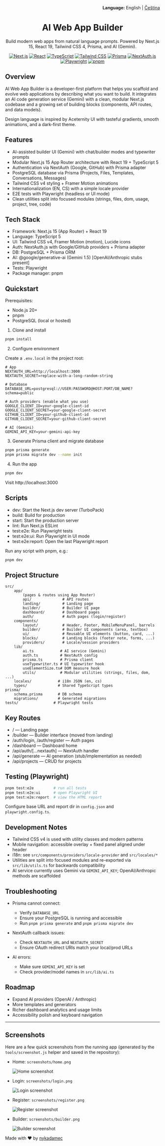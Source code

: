 <div align="right">
<strong>Language:</strong> English | <a href="./README_CZ.md">Čeština</a>
</div>

<div align="center">

# AI Web App Builder

Build modern web apps from natural language prompts. Powered by Next.js 15, React 19, Tailwind CSS 4, Prisma, and AI (Gemini).

[![Next.js](https://img.shields.io/badge/Next.js-15-black?logo=next.js)](https://nextjs.org/)
[![React](https://img.shields.io/badge/React-19-61dafb?logo=react&logoColor=061d2a)](https://react.dev/)
[![TypeScript](https://img.shields.io/badge/TypeScript-5-3178c6?logo=typescript&logoColor=white)](https://www.typescriptlang.org/)
[![Tailwind CSS](https://img.shields.io/badge/Tailwind%20CSS-4-38b2ac?logo=tailwindcss&logoColor=white)](https://tailwindcss.com/)
[![Prisma](https://img.shields.io/badge/Prisma-ORM-2d3748?logo=prisma)](https://www.prisma.io/)
[![NextAuth.js](https://img.shields.io/badge/Auth-NextAuth.js-000?logo=auth0&logoColor=white)](https://next-auth.js.org/)
[![Playwright](https://img.shields.io/badge/E2E-Playwright-45ba4b?logo=playwright)](https://playwright.dev/)
[![pnpm](https://img.shields.io/badge/pnpm-%F0%9F%90%B1-ffa500?logo=pnpm)](https://pnpm.io/)

</div>

## Overview

AI Web App Builder is a developer-first platform that helps you scaffold and evolve web applications by describing what you want to build. It integrates an AI code generation service (Gemini) with a clean, modular Next.js codebase and a growing set of building blocks (components, API routes, and data models).

Design language is inspired by Aceternity UI with tasteful gradients, smooth animations, and a dark-first theme.

## Features

- AI-assisted builder UI (Gemini) with chat/builder modes and typewriter prompts
- Modular Next.js 15 App Router architecture with React 19 + TypeScript 5
- Authentication via NextAuth (Google, GitHub) with Prisma adapter
- PostgreSQL database via Prisma (Projects, Files, Templates, Conversations, Messages)
- Tailwind CSS v4 styling + Framer Motion animations
- Internationalization (EN, CS) with a simple locale provider
- E2E tests with Playwright (headless or UI mode)
- Clean utilities split into focused modules (strings, files, dom, usage, project, tree, code)

## Tech Stack

- Framework: Next.js 15 (App Router) + React 19
- Language: TypeScript 5
- UI: Tailwind CSS v4, Framer Motion (motion), Lucide icons
- Auth: NextAuth.js with Google/GitHub providers + Prisma adapter
- DB: PostgreSQL + Prisma ORM
- AI: @google/generative-ai (Gemini 1.5) [OpenAI/Anthropic stubs present]
- Tests: Playwright
- Package manager: pnpm

## Quickstart

Prerequisites:
- Node.js 20+
- pnpm
- PostgreSQL (local or hosted)

1) Clone and install

```bash
pnpm install
```

2) Configure environment

Create a `.env.local` in the project root:

```env
# App
NEXTAUTH_URL=http://localhost:3000
NEXTAUTH_SECRET=replace-with-a-long-random-string

# Database
DATABASE_URL=postgresql://USER:PASSWORD@HOST:PORT/DB_NAME?schema=public

# Auth providers (enable what you use)
GOOGLE_CLIENT_ID=your-google-client-id
GOOGLE_CLIENT_SECRET=your-google-client-secret
GITHUB_CLIENT_ID=your-github-client-id
GITHUB_CLIENT_SECRET=your-github-client-secret

# AI (Gemini)
GEMINI_API_KEY=your-gemini-api-key
```

3) Generate Prisma client and migrate database

```bash
pnpm prisma generate
pnpm prisma migrate dev --name init
```

4) Run the app

```bash
pnpm dev
```

Visit http://localhost:3000

## Scripts

- dev: Start the Next.js dev server (TurboPack)
- build: Build for production
- start: Start the production server
- lint: Run Next.js ESLint
- test:e2e: Run Playwright tests
- test:e2e:ui: Run Playwright in UI mode
- test:e2e:report: Open the last Playwright report

Run any script with pnpm, e.g.:

```bash
pnpm dev
```

## Project Structure

```
src/
	app/
		(pages & routes using App Router)
		api/              # API routes
		landing/          # Landing page
		builder/          # Builder UI page
		dashboard/        # Dashboard pages
		auth/             # Auth pages (login/register)
	components/
		layout/           # Header, Footer, MobileMenuPanel, barrels
		builder/          # Builder UI components (area, textbox)
		ui/               # Reusable UI elements (button, card, ...)
		blocks/           # Landing blocks (footer note, forms, ...)
		providers/        # Locale/session providers
	lib/
		ai.ts            # AI service (Gemini)
		auth.ts          # NextAuth config
		prisma.ts        # Prisma client
		useTypewriter.ts # UI typewriter hook
		useElementSize.ts# DOM measure hook
		utils/           # Modular utilities (strings, files, dom, ...)
	locales/            # i18n JSON (en, cs)
	types/              # Shared TypeScript types
prisma/
	schema.prisma       # DB schema
	migrations/         # Generated migrations
tests/                # Playwright tests
```

## Key Routes

- / — Landing page
- /builder — Builder interface (moved from landing)
- /auth/login, /auth/register — Auth pages
- /dashboard — Dashboard home
- /api/auth/[...nextauth] — NextAuth handler
- /api/generate — AI generation (stub/implementation as needed)
- /api/projects — CRUD for projects

## Testing (Playwright)

```bash
pnpm test:e2e         # run all tests
pnpm test:e2e:ui      # open Playwright UI
pnpm test:e2e:report  # view the HTML report
```

Configure base URL and report dir in `config.json` and `playwright.config.ts`.

## Development Notes

- Tailwind CSS v4 is used with utility classes and modern patterns
- Mobile navigation: accessible overlay + fixed panel aligned under header
- i18n: see `src/components/providers/locale-provider` and `src/locales/*`
- Utilities are split into focused modules and re-exported via `src/lib/utils.ts` for backwards compatibility
- AI service currently uses Gemini via `GEMINI_API_KEY`; OpenAI/Anthropic methods are scaffolded

## Troubleshooting

- Prisma cannot connect:
	- Verify `DATABASE_URL`
	- Ensure your PostgreSQL is running and accessible
	- Run `pnpm prisma generate` and `pnpm prisma migrate dev`

- NextAuth callback issues:
	- Check `NEXTAUTH_URL` and `NEXTAUTH_SECRET`
	- Ensure OAuth redirect URIs match your local/prod URLs

- AI errors:
	- Make sure `GEMINI_API_KEY` is set
	- Check provider/model names in `src/lib/ai.ts`

## Roadmap

- Expand AI providers (OpenAI / Anthropic)
- More templates and generators
- Richer dashboard analytics and usage limits
- Accessibility polish and keyboard navigation

---

## Screenshots

Here are a few quick screenshots from the running app (generated by the `tools/screenshot.js` helper and saved in the repository):

- Home: `screenshots/home.png`

	![Home screenshot](screenshots/home.png)

- Login: `screenshots/login.png`

	![Login screenshot](screenshots/login.png)

- Register: `screenshots/register.png`

	![Register screenshot](screenshots/register.png)

- Builder: `screenshots/builder.png`

	![Builder screenshot](screenshots/builder.png)


Made with ❤️ by [nykadamec](https://github.com/nykadamec)
